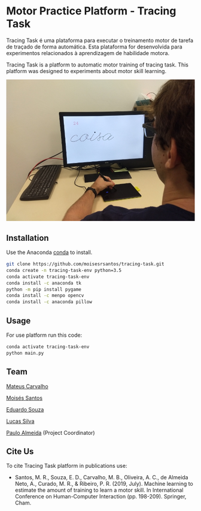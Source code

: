 # Motor Practice Platform - Tracing Task


Tracing Task é uma plataforma para executar o treinamento motor de tarefa de traçado de forma automática. Esta plataforma for desenvolvida para experimentos relacionados à aprendizagem de habilidade motora.

Tracing Task is a platform to automatic motor training of tracing task. This platform was designed to experiments about motor skill learning.


![Image of Tracing Task Experiment](https://github.com/moisesrsantos/tracing-task/blob/master/image/tracing-task-trial.jpg)


## Installation

Use the Anaconda [conda](https://www.anaconda.com/distribution/) to install.

```bash
git clone https://github.com/moisesrsantos/tracing-task.git
conda create -n tracing-task-env python=3.5
conda activate tracing-task-env
conda install -c anaconda tk
python -m pip install pygame
conda install -c menpo opencv
conda install -c anaconda pillow
```

## Usage

For use platform run this code:

```bash
conda activate tracing-task-env
python main.py
```

## Team

[Mateus Carvalho](http://lattes.cnpq.br/2756606178387194)

[Moisés Santos](https://github.com/moisesrsantos)

[Eduardo Souza](http://lattes.cnpq.br/9117085622535569)

[Lucas Silva](http://lattes.cnpq.br/6705692071878970)

[Paulo Almeida](http://lattes.cnpq.br/0035213619257246) (Project Coordinator)


## Cite Us

To cite Tracing Task platform in publications use:

- Santos, M. R., Souza, E. D., Carvalho, M. B., Oliveira, A. C., de Almeida Neto, A., Curado, M. R., & Ribeiro, P. R. (2019, July). Machine learning to estimate the amount of training to learn a motor skill. In International Conference on Human-Computer Interaction (pp. 198-209). Springer, Cham.
